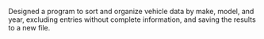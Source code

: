 Designed a program to sort and organize vehicle data by make, model, and year, excluding entries without complete information, and saving the results to a new file.
